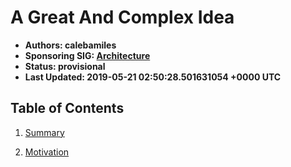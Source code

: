 
# A Great And Complex Idea

- **Authors: calebamiles**
- **Sponsoring SIG: [Architecture](https://github.com/kubernetes/community/tree/master/sig-architecture/README.md)**
- **Status: provisional**
- **Last Updated: 2019-05-21 02:50:28.501631054 +0000 UTC**

## Table of Contents

1. [Summary](summary.md)

1. [Motivation](motivation.md)
